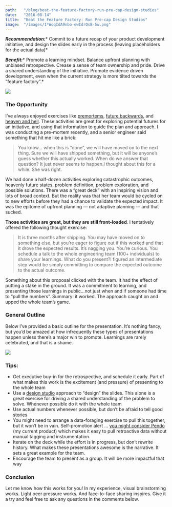 ```yaml
---
path:	"/blog/beat-the-feature-factory-run-pre-cap-design-studios"
date:	"2016-08-14"
title:	"Beat the Feature Factory: Run Pre-cap Design Studios"
image:	"/images/1*WoqIdA9nbo-ewIdrQsB-5w.png"
---
```


***Recommendation:**** Commit to a future recap of your product development initiative, and design the slides early in the process (leaving placeholders for the actual data)*

***Benefit:**** Promote a learning mindset. Balance upfront planning with unbiased retrospective. Crease a sense of team ownership and pride. Drive a shared understanding of the initiative. Promote evidence driven development, even when the current strategy is more tilted towards the “feature factory”.*

![](/images/1*WoqIdA9nbo-ewIdrQsB-5w.png)

### The Opportunity

I’ve always enjoyed exercises like [premortems](http://quickbase.intuit.com/blog/make-better-decisions-by-conducting-pre-mortems), [future backwards](http://cognitive-edge.com/methods/the-future-backwards/), and [heaven and hell](http://blog.agilar.org/2015/05/07/retrospectives-series-heaven-and-hell/). These activities are great for exploring potential futures for an initiative, and using that information to guide the plan and approach. I was conducting a pre-mortem recently, and a senior engineer said something that hit me like a brick:


> You know… when this is “done”, we will have moved on to the next thing. Sure we will have shipped something, but it will be anyone’s guess whether this actually worked. When do we answer that question? It just never seems to happen.I thought about this for a while. She was right.

We had done a half-dozen activities exploring catastrophic outcomes, heavenly future states, problem definition, problem exploration, and possible solutions. There was a “great deck” with an inspiring vision and lots of broad context. But the reality was that her team would be cycled on to new efforts before they had a chance to validate the expected impact. It was the epitome of upfront planning — not adaptive planning — and that sucked.

**Those activities are great, but they are still front-loaded**. I tentatively offered the following thought exercise:


> It is three months after shipping. You may have moved on to something else, but you’re eager to figure out if this worked and that it drove the expected results. It’s nagging you. You’re curious. You schedule a talk to the whole engineering team (100+ individuals) to share your learnings. What do you present?I figured an intermediate step would be simply committing to compare the expected outcome to the actual outcome.

Something about this proposal clicked with the team. It had the effect of putting a stake in the ground. It was a commitment to learning, and presenting those learnings in public…not just when and if someone had time to “pull the numbers”. Summary: it worked. The approach caught on and upped the whole team’s game.

### General Outline

Below I’ve provided a basic outline for the presentation. It’s nothing fancy, but you’d be amazed at how infrequently these types of presentations happen unless there’s a major win to promote. Learnings are rarely celebrated, and that is a shame.

![](/images/1*yHhLGZaYQBk4p9cLvhzciA.png)

### Tips:

* Get executive buy-in for the retrospective, and schedule it early. Part of what makes this work is the excitement (and pressure) of presenting to the whole team
* Use a [design studio](http://www.bigspaceship.com/design-studio/) approach to “design” the slides. This alone is a great exercise for driving a shared understanding of the problem to solve. Whenever possible do it with the whole team
* Use actual numbers whenever possible, but don’t be afraid to tell good stories
* You might need to arrange a data-foraging exercise to pull this together, but it won’t be in vain. Self-promotion alert … [you might consider Pendo](http://www.pendo.io/) (my current product) which makes it easy to pull retroactive data without manual tagging and instrumentation.
* Iterate on the deck while the effort is in progress, but don’t rewrite history. What makes these presentations awesome is the narrative. It sets a great example for the team.
* Encourage the team to present as a group. It will be more impactful that way
### Conclusion

Let me know how this works for you! In my experience, visual brainstorming works. Light peer pressure works. And face-to-face sharing inspires. Give it a try and feel free to ask any questions in the comments below.

